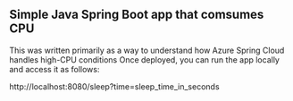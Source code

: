 ## Simple Java Spring Boot app that comsumes CPU

This was written primarily as a way to understand how Azure Spring Cloud handles high-CPU conditions
Once deployed, you can run the app locally and access it as follows:

http://localhost:8080/sleep?time=sleep_time_in_seconds

